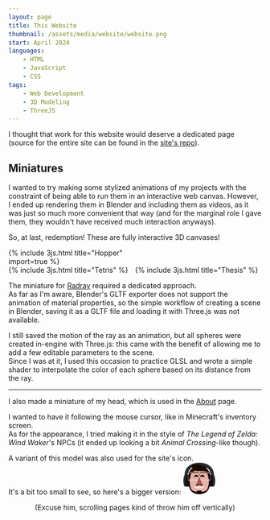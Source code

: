 ```yaml
---
layout: page
title: This Website
thumbnail: /assets/media/website/website.png
start: April 2024
languages:
    - HTML
    - JavaScript
    - CSS
tags:
    - Web Development
    - 3D Modeling
    - ThreeJS
---
```

I thought that work for this website would deserve a dedicated page (source for the entire site can be found in the [site's repo](https://github.com/MattColu/mattcolu.github.io)).

## Miniatures

I wanted to try making some stylized animations of my projects with the constraint of being able to run them in an interactive web canvas. However, I ended up rendering them in Blender and including them as videos, as it was just so much more convenient that way (and for the marginal role I gave them, they wouldn't have received much interaction anyways).

So, at last, redemption! These are fully interactive 3D canvases!

<div style="display: flex; flex-direction: row; flex-wrap: wrap; width: 100%; margin-bottom: 1em">
    <div style="width:50%;">
        {% include 3js.html title="Hopper" import=true %}
    </div>
    <div style="width:50%;">
        <div id="3js-canvas-radray" style="position: relative">
            <script type="module" src="/assets/js/radray.js"></script>
        </div>
    </div>
    <div style="width:50%;">
        {% include 3js.html title="Tetris" %}
    </div>
    <div style="width:50%;">
        {% include 3js.html title="Thesis" %}
    </div>
</div>

The miniature for [Radray](/projects/Radray) required a dedicated approach.  
As far as I'm aware, Blender's GLTF exporter does not support the animation of material properties, so the simple workflow of creating a scene in Blender, saving it as a GLTF file and loading it with Three.js was not available.

I still saved the motion of the ray as an animation, but all spheres were created in-engine with Three.js: this came with the benefit of allowing me to add a few editable parameters to the scene.  
Since I was at it, I used this occasion to practice GLSL and wrote a simple shader to interpolate the color of each sphere based on its distance from the ray.

___

I also made a miniature of my head, which is used in the [About](/about) page.

I wanted to have it following the mouse cursor, like in Minecraft's inventory screen.  
As for the appearance, I tried making it in the style of *The Legend of Zelda: Wind Waker*'s NPCs (it ended up looking a bit *Animal Crossing*-like though).

A variant of this model was also used for the site's icon.  
It's a bit too small to see, so here's a bigger version: <img src="/assets/media/website/icon.png" style="width: 64px; height: 64px"/>

<div style="margin:auto; text-align: center">
    <figure>
        <script type="module" src="/assets/js/head.js"></script>
        <div id="3js-canvas-head" style="width: 50%; margin: auto"></div>
    </figure>
    <caption>
        (Excuse him, scrolling pages kind of throw him off vertically)
    </caption>
<div>
